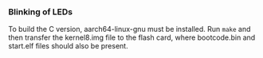 ### Blinking of LEDs

To build the C version, aarch64-linux-gnu must be installed. Run `make` and then transfer the kernel8.img file to the flash card, where bootcode.bin and start.elf files should also be present.
